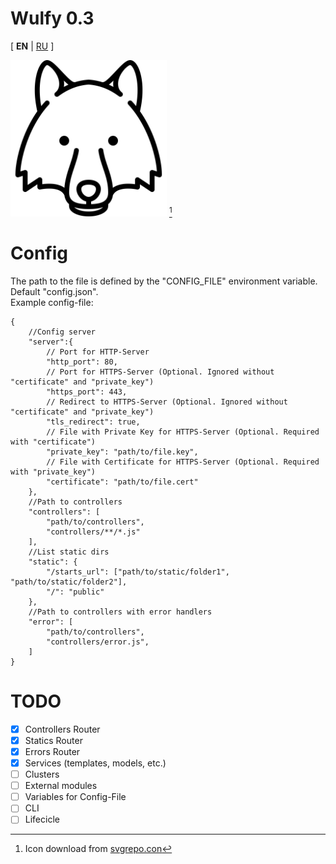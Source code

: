 # Wulfy 0.3
[ **EN** | [RU](README.RU.MD) ]

<img src="public/icon.svg" width="250" title="Temporary icon Wulfy"/> [^1]

# Config
The path to the file is defined by the "CONFIG_FILE" environment variable. Default "config.json".  
Example config-file:
```jsonc
{
	//Config server
	"server":{
		// Port for HTTP-Server
		"http_port": 80,
		// Port for HTTPS-Server (Optional. Ignored without "certificate" and "private_key")
		"https_port": 443,
		// Redirect to HTTPS-Server (Optional. Ignored without "certificate" and "private_key")
		"tls_redirect": true,
		// File with Private Key for HTTPS-Server (Optional. Required with "certificate")
		"private_key": "path/to/file.key",
		// File with Certificate for HTTPS-Server (Optional. Required with "private_key")
		"certificate": "path/to/file.cert"
	},
	//Path to controllers
	"controllers": [
		"path/to/controllers",
		"controllers/**/*.js"
	],
	//List static dirs
	"static": {
		"/starts_url": ["path/to/static/folder1", "path/to/static/folder2"],
		"/": "public"
	},
	//Path to controllers with error handlers
	"error": [
		"path/to/controllers",
		"controllers/error.js",
	]
}

```

# TODO
- [x] Controllers Router
- [x] Statics Router
- [x] Errors Router
- [x] Services (templates, models, etc.)
- [ ] Clusters
- [ ] External modules
- [ ] Variables for Config-File
- [ ] CLI
- [ ] Lifecicle

[^1]: Icon download from [svgrepo.con](https://www.svgrepo.com/svg/89615/wolf-head)

